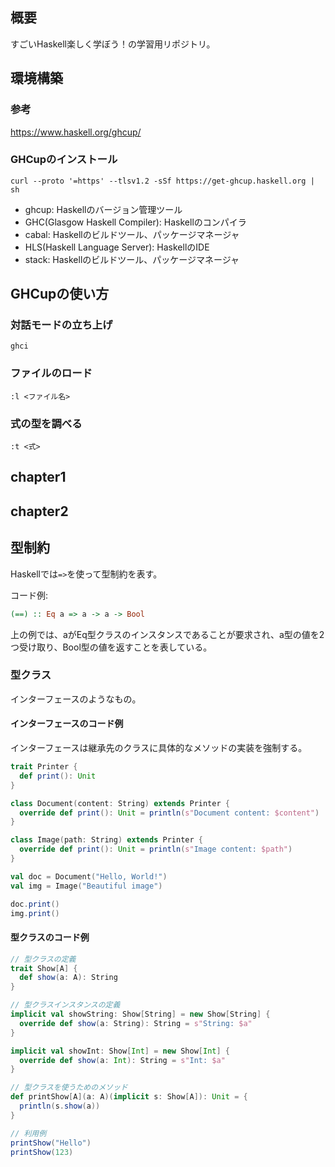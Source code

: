 
## 概要
すごいHaskell楽しく学ぼう！の学習用リポジトリ。

## 環境構築

### 参考
https://www.haskell.org/ghcup/

### GHCupのインストール
```shell
curl --proto '=https' --tlsv1.2 -sSf https://get-ghcup.haskell.org | sh
```

- ghcup: Haskellのバージョン管理ツール
- GHC(Glasgow Haskell Compiler): Haskellのコンパイラ
- cabal: Haskellのビルドツール、パッケージマネージャ
- HLS(Haskell Language Server): HaskellのIDE
- stack: Haskellのビルドツール、パッケージマネージャ

## GHCupの使い方

### 対話モードの立ち上げ
```shell
ghci
```

### ファイルのロード
```shell
:l <ファイル名>
```

### 式の型を調べる
```shell
:t <式>
```

## chapter1

## chapter2

## 型制約
Haskellでは`=>`を使って型制約を表す。

コード例:
```haskell
(==) :: Eq a => a -> a -> Bool
```

上の例では、aがEq型クラスのインスタンスであることが要求され、a型の値を2つ受け取り、Bool型の値を返すことを表している。

### 型クラス
インターフェースのようなもの。

#### インターフェースのコード例
インターフェースは継承先のクラスに具体的なメソッドの実装を強制する。
```scala
trait Printer {
  def print(): Unit
}

class Document(content: String) extends Printer {
  override def print(): Unit = println(s"Document content: $content")
}

class Image(path: String) extends Printer {
  override def print(): Unit = println(s"Image content: $path")
}

val doc = Document("Hello, World!")
val img = Image("Beautiful image")

doc.print()
img.print()
```

#### 型クラスのコード例

```scala
// 型クラスの定義
trait Show[A] {
  def show(a: A): String
}

// 型クラスインスタンスの定義
implicit val showString: Show[String] = new Show[String] {
  override def show(a: String): String = s"String: $a"
}

implicit val showInt: Show[Int] = new Show[Int] {
  override def show(a: Int): String = s"Int: $a"
}

// 型クラスを使うためのメソッド
def printShow[A](a: A)(implicit s: Show[A]): Unit = {
  println(s.show(a))
}

// 利用例
printShow("Hello")
printShow(123)
```
